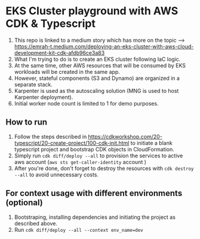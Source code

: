 # EKS Cluster playground with AWS CDK & Typescript

1. This repo is linked to a medium story which has more on the topic --> https://emrah-t.medium.com/deploying-an-eks-cluster-with-aws-cloud-development-kit-cdk-afdb96ce3a83
2. What I'm trying to do is to create an EKS cluster following IaC logic. 
3. At the same time, other AWS resources that will be consumed by EKS workloads will be created in the same app.
4. However, stateful components (S3 and Dynamo) are organized in a separate stack.
5. Karpenter is used as the autoscaling solution (MNG is used to host Karpenter deployment).
6. Initial worker node count is limited to 1 for demo purposes.

## How to run
1. Follow the steps described in https://cdkworkshop.com/20-typescript/20-create-project/100-cdk-init.html to initiate a blank typescript project and bootstrap CDK objects in CloudFormation.
2. Simply run `cdk diff/deploy --all` to provision the services to active aws account (`aws sts get-caller-identity` account )
3. After you're done, don't forget to destroy  the resources with `cdk destroy --all` to avoid unnecessary costs.

## For context usage with different environments (optional)
1. Bootstraping, installing dependencies and initiating the project as described above. 
2. Run `cdk diff/deploy --all --context env_name=dev`

